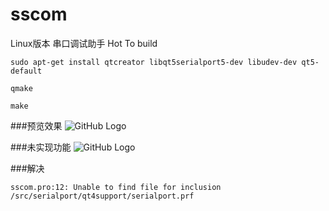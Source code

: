 # sscom
Linux版本 串口调试助手
Hot To build
```
sudo apt-get install qtcreator libqt5serialport5-dev libudev-dev qt5-default

qmake 

make
```

###预览效果
![GitHub Logo](/assert/sscom_for_linux_0.2.png)

###未实现功能
![GitHub Logo](/assert/sscom_for_linux_0.2_unspport.png)

###解决
```
sscom.pro:12: Unable to find file for inclusion /src/serialport/qt4support/serialport.prf
```
